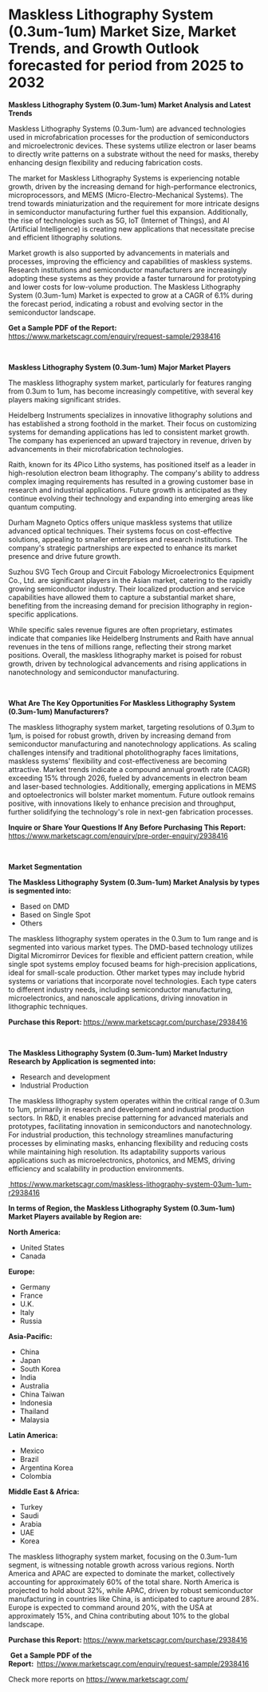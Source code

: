 <p><h1>Maskless Lithography System (0.3um-1um) Market Size, Market Trends, and Growth Outlook forecasted for period from 2025 to 2032</h1></p><p><strong>Maskless Lithography System (0.3um-1um) Market Analysis and Latest Trends</strong></p>
<p><p>Maskless Lithography Systems (0.3um-1um) are advanced technologies used in microfabrication processes for the production of semiconductors and microelectronic devices. These systems utilize electron or laser beams to directly write patterns on a substrate without the need for masks, thereby enhancing design flexibility and reducing fabrication costs.</p><p>The market for Maskless Lithography Systems is experiencing notable growth, driven by the increasing demand for high-performance electronics, microprocessors, and MEMS (Micro-Electro-Mechanical Systems). The trend towards miniaturization and the requirement for more intricate designs in semiconductor manufacturing further fuel this expansion. Additionally, the rise of technologies such as 5G, IoT (Internet of Things), and AI (Artificial Intelligence) is creating new applications that necessitate precise and efficient lithography solutions.</p><p>Market growth is also supported by advancements in materials and processes, improving the efficiency and capabilities of maskless systems. Research institutions and semiconductor manufacturers are increasingly adopting these systems as they provide a faster turnaround for prototyping and lower costs for low-volume production. The Maskless Lithography System (0.3um-1um) Market is expected to grow at a CAGR of 6.1% during the forecast period, indicating a robust and evolving sector in the semiconductor landscape.</p></p>
<p><strong>Get a Sample PDF of the Report:&nbsp;</strong> <a href="https://www.marketscagr.com/enquiry/request-sample/2938416?utm_campaign=2946&utm_medium=2&utm_source=Github&utm_content=ia&utm_term=15032025&utm_id=maskless-lithography-system-03um-1um">https://www.marketscagr.com/enquiry/request-sample/2938416</a></p>
<p>&nbsp;</p>
<p><strong>Maskless Lithography System (0.3um-1um) Major Market Players</strong></p>
<p><p>The maskless lithography system market, particularly for features ranging from 0.3um to 1um, has become increasingly competitive, with several key players making significant strides. </p><p>Heidelberg Instruments specializes in innovative lithography solutions and has established a strong foothold in the market. Their focus on customizing systems for demanding applications has led to consistent market growth. The company has experienced an upward trajectory in revenue, driven by advancements in their microfabrication technologies.</p><p>Raith, known for its 4Pico Litho systems, has positioned itself as a leader in high-resolution electron beam lithography. The company's ability to address complex imaging requirements has resulted in a growing customer base in research and industrial applications. Future growth is anticipated as they continue evolving their technology and expanding into emerging areas like quantum computing.</p><p>Durham Magneto Optics offers unique maskless systems that utilize advanced optical techniques. Their systems focus on cost-effective solutions, appealing to smaller enterprises and research institutions. The company's strategic partnerships are expected to enhance its market presence and drive future growth.</p><p>Suzhou SVG Tech Group and Circuit Fabology Microelectronics Equipment Co., Ltd. are significant players in the Asian market, catering to the rapidly growing semiconductor industry. Their localized production and service capabilities have allowed them to capture a substantial market share, benefiting from the increasing demand for precision lithography in region-specific applications.</p><p>While specific sales revenue figures are often proprietary, estimates indicate that companies like Heidelberg Instruments and Raith have annual revenues in the tens of millions range, reflecting their strong market positions. Overall, the maskless lithography market is poised for robust growth, driven by technological advancements and rising applications in nanotechnology and semiconductor manufacturing.</p></p>
<p>&nbsp;</p>
<p><strong>What Are The Key Opportunities For Maskless Lithography System (0.3um-1um) Manufacturers?</strong></p>
<p><p>The maskless lithography system market, targeting resolutions of 0.3µm to 1µm, is poised for robust growth, driven by increasing demand from semiconductor manufacturing and nanotechnology applications. As scaling challenges intensify and traditional photolithography faces limitations, maskless systems' flexibility and cost-effectiveness are becoming attractive. Market trends indicate a compound annual growth rate (CAGR) exceeding 15% through 2026, fueled by advancements in electron beam and laser-based technologies. Additionally, emerging applications in MEMS and optoelectronics will bolster market momentum. Future outlook remains positive, with innovations likely to enhance precision and throughput, further solidifying the technology's role in next-gen fabrication processes.</p></p>
<p><strong>Inquire or Share Your Questions If Any Before Purchasing This Report:</strong> <a href="https://www.marketscagr.com/enquiry/pre-order-enquiry/2938416?utm_campaign=2946&utm_medium=2&utm_source=Github&utm_content=ia&utm_term=15032025&utm_id=maskless-lithography-system-03um-1um">https://www.marketscagr.com/enquiry/pre-order-enquiry/2938416</a></p>
<p>&nbsp;</p>
<p><strong>Market Segmentation</strong></p>
<p><strong>The Maskless Lithography System (0.3um-1um) Market Analysis by types is segmented into:</strong></p>
<p><ul><li>Based on DMD</li><li>Based on Single Spot</li><li>Others</li></ul></p>
<p><p>The maskless lithography system operates in the 0.3um to 1um range and is segmented into various market types. The DMD-based technology utilizes Digital Micromirror Devices for flexible and efficient pattern creation, while single spot systems employ focused beams for high-precision applications, ideal for small-scale production. Other market types may include hybrid systems or variations that incorporate novel technologies. Each type caters to different industry needs, including semiconductor manufacturing, microelectronics, and nanoscale applications, driving innovation in lithographic techniques.</p></p>
<p><strong>Purchase this Report:&nbsp;</strong><a href="https://www.marketscagr.com/purchase/2938416?utm_campaign=2946&utm_medium=2&utm_source=Github&utm_content=ia&utm_term=15032025&utm_id=maskless-lithography-system-03um-1um">https://www.marketscagr.com/purchase/2938416</a></p>
<p>&nbsp;</p>
<p><strong>The Maskless Lithography System (0.3um-1um) Market Industry Research by Application is segmented into:</strong></p>
<p><ul><li>Research and development</li><li>Industrial Production</li></ul></p>
<p><p>The maskless lithography system operates within the critical range of 0.3um to 1um, primarily in research and development and industrial production sectors. In R&D, it enables precise patterning for advanced materials and prototypes, facilitating innovation in semiconductors and nanotechnology. For industrial production, this technology streamlines manufacturing processes by eliminating masks, enhancing flexibility and reducing costs while maintaining high resolution. Its adaptability supports various applications such as microelectronics, photonics, and MEMS, driving efficiency and scalability in production environments.</p></p>
<p><a href="https://www.marketscagr.com/maskless-lithography-system-03um-1um-r2938416?utm_campaign=2946&utm_medium=2&utm_source=Github&utm_content=ia&utm_term=15032025&utm_id=maskless-lithography-system-03um-1um">&nbsp;https://www.marketscagr.com/maskless-lithography-system-03um-1um-r2938416</a></p>
<p><strong>In terms of Region, the Maskless Lithography System (0.3um-1um) Market Players available by Region are:</strong></p>
<p>
    <p> <strong> North America: </strong>
        <ul>
            <li>United States</li>
            <li>Canada</li>
        </ul>
        </p> 
    <p> <strong> Europe: </strong>
        <ul>
            <li>Germany</li>
            <li>France</li>
            <li>U.K.</li>
            <li>Italy</li>
            <li>Russia</li>
        </ul>
        </p> 
    <p> <strong> Asia-Pacific: </strong>
        <ul>
            <li>China</li>
            <li>Japan</li>
            <li>South Korea</li>
            <li>India</li>
            <li>Australia</li>
            <li>China Taiwan</li>
            <li>Indonesia</li>
            <li>Thailand</li>
            <li>Malaysia</li>
        </ul>
        </p> 
    <p> <strong> Latin America: </strong>
        <ul>
            <li>Mexico</li>
            <li>Brazil</li>
            <li>Argentina Korea</li>
            <li>Colombia</li>
        </ul>
        </p> 
    <p> <strong> Middle East & Africa: </strong>
        <ul>
            <li>Turkey</li>
            <li>Saudi</li>
            <li>Arabia</li>
            <li>UAE</li>
            <li>Korea</li>
        </ul>
    </p>
    </p>
<p><p>The maskless lithography system market, focusing on the 0.3um-1um segment, is witnessing notable growth across various regions. North America and APAC are expected to dominate the market, collectively accounting for approximately 60% of the total share. North America is projected to hold about 32%, while APAC, driven by robust semiconductor manufacturing in countries like China, is anticipated to capture around 28%. Europe is expected to command around 20%, with the USA at approximately 15%, and China contributing about 10% to the global landscape.</p></p>
<p><strong>Purchase this Report: </strong><a href="https://www.marketscagr.com/purchase/2938416?utm_campaign=2946&utm_medium=2&utm_source=Github&utm_content=ia&utm_term=15032025&utm_id=maskless-lithography-system-03um-1um">https://www.marketscagr.com/purchase/2938416</a></p>
<p>&nbsp;<strong>Get a Sample PDF of the Report:&nbsp;&nbsp;</strong><a href="https://www.marketscagr.com/enquiry/request-sample/2938416?utm_campaign=2946&utm_medium=2&utm_source=Github&utm_content=ia&utm_term=15032025&utm_id=maskless-lithography-system-03um-1um">https://www.marketscagr.com/enquiry/request-sample/2938416</a></p>
<p><strong></strong></p>
<p>Check more reports on <a href="https://www.marketscagr.com/?utm_campaign=2946&utm_medium=2&utm_source=Github&utm_content=ia&utm_term=15032025&utm_id=maskless-lithography-system-03um-1um">https://www.marketscagr.com/</a></p>
